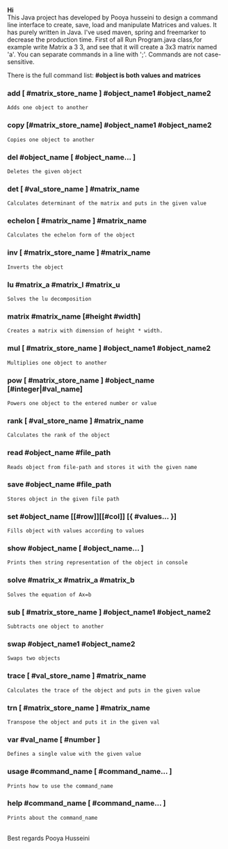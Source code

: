 <b>Hi</b>
<br/>
This Java project has developed by Pooya husseini to design a command line interface to create, save,
load and manipulate Matrices and values.
It has purely written in Java. I've used maven, spring and freemarker to decrease the production time.
First of all Run Program.java class,for example write Matrix a 3 3, and see that it will create a 3x3 matrix named 'a'.
You can separate commands in a line with ';'. Commands are not case-sensitive.

There is the full command list:
<b>#object is both values and matrices</b>

### add [ #matrix_store_name ] #object_name1 #object_name2
    Adds one object to another

### copy [#matrix_store_name] #object_name1 #object_name2
    Copies one object to another

### del #object_name [ #object_name... ]
    Deletes the given object

### det [ #val_store_name ] #matrix_name
    Calculates determinant of the matrix and puts in the given value

### echelon [ #matrix_name ] #matrix_name
    Calculates the echelon form of the object

### inv [ #matrix_store_name ] #matrix_name
    Inverts the object

### lu #matrix_a #matrix_l #matrix_u
    Solves the lu decomposition

### matrix #matrix_name [#height #width]
    Creates a matrix with dimension of height * width.

### mul [ #matrix_store_name ] #object_name1 #object_name2
    Multiplies one object to another

### pow [ #matrix_store_name ] #object_name [#integer|#val_name]
    Powers one object to the entered number or value

### rank [ #val_store_name ] #matrix_name
    Calculates the rank of the object

### read #object_name #file_path
    Reads object from file-path and stores it with the given name

### save #object_name #file_path
    Stores object in the given file path

### set #object_name [[#row]][[#col]] [{ #values... }]
    Fills object with values according to values

### show #object_name  [ #object_name... ]
    Prints then string representation of the object in console

### solve #matrix_x #matrix_a #matrix_b
    Solves the equation of Ax=b

### sub [ #matrix_store_name ] #object_name1 #object_name2
    Subtracts one object to another

### swap #object_name1 #object_name2
    Swaps two objects

### trace [ #val_store_name ] #matrix_name
    Calculates the trace of the object and puts in the given value

### trn [ #matrix_store_name ] #matrix_name
    Transpose the object and puts it in the given val

### var #val_name [ #number ]
    Defines a single value with the given value

### usage #command_name [ #command_name... ]
    Prints how to use the command_name

### help #command_name [ #command_name... ]
    Prints about the command_name
<br/>
Best regards
Pooya Husseini